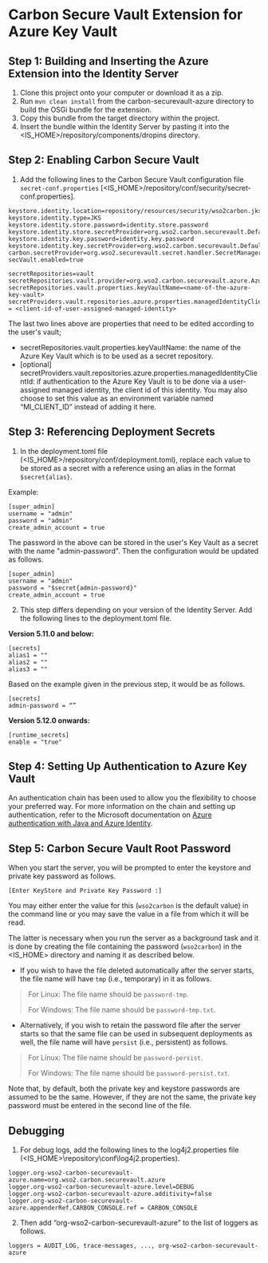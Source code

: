 # Carbon Secure Vault Extension for Azure Key Vault

## Step 1: Building and Inserting the Azure Extension into the Identity Server

1. Clone this project onto your computer or download it as a zip.
2. Run `mvn clean install` from the carbon-securevault-azure directory to build the OSGi bundle for the extension.
3. Copy this bundle from the target directory within the project.
4. Insert the bundle within the Identity Server by pasting it into the <IS_HOME>/repository/components/dropins directory.

## Step 2: Enabling Carbon Secure Vault

1. Add the following lines to the Carbon Secure Vault configuration file `secret-conf.properties`  [<IS_HOME>/repository/conf/security/secret-conf.properties].

```
keystore.identity.location=repository/resources/security/wso2carbon.jks
keystore.identity.type=JKS
keystore.identity.store.password=identity.store.password
keystore.identity.store.secretProvider=org.wso2.carbon.securevault.DefaultSecretCallbackHandler
keystore.identity.key.password=identity.key.password
keystore.identity.key.secretProvider=org.wso2.carbon.securevault.DefaultSecretCallbackHandler
carbon.secretProvider=org.wso2.securevault.secret.handler.SecretManagerSecretCallbackHandler
secVault.enabled=true

secretRepositories=vault
secretRepositories.vault.provider=org.wso2.carbon.securevault.azure.AzureKeyVaultRepositoryProvider
secretRepositories.vault.properties.keyVaultName=<name-of-the-azure-key-vault>
secretProviders.vault.repositories.azure.properties.managedIdentityClientId = <client-id-of-user-assigned-managed-identity>
```

The last two lines above are properties that need to be edited according to the user's vault;
- secretRepositories.vault.properties.keyVaultName: the name of the Azure Key Vault which is to be used as a secret repository.
- [optional] secretProviders.vault.repositories.azure.properties.managedIdentityClientId: if authentication to the Azure Key Vault is to be done via a user-assigned managed identity, the client id of this identity. You may also choose to set this value as an environment variable named “MI_CLIENT_ID” instead of adding it here.

## Step 3: Referencing Deployment Secrets

1. In the deployment.toml file (<IS_HOME>/repository/conf/deployment.toml), replace each value to be stored as a secret with a reference using an alias in the format `$secret{alias}`.

Example:
```
[super_admin]
username = "admin"
password = "admin"
create_admin_account = true
```

The password in the above can be stored in the user's Key Vault as a secret with the name "admin-password". Then the configuration would be updated as follows.
```
[super_admin]
username = "admin"
password = "$secret{admin-password}"
create_admin_account = true
```

2. This step differs depending on your version of the Identity Server.
   Add the following lines to the deployment.toml file.

**Version 5.11.0 and below:**

```
[secrets]
alias1 = ""
alias2 = ""
alias3 = ""
```

Based on the example given in the previous step, it would be as follows.

```
[secrets]
admin-password = “”
```

**Version 5.12.0 onwards:**

```
[runtime_secrets]
enable = "true"
```

## Step 4: Setting Up Authentication to Azure Key Vault

An authentication chain has been used to allow you the flexibility to choose your preferred way. For more information on the chain and setting up authentication, refer to the Microsoft documentation on [Azure authentication with Java and Azure Identity](https://docs.microsoft.com/en-us/azure/developer/java/sdk/identity).

## Step 5: Carbon Secure Vault Root Password

When you start the server, you will be prompted to enter the keystore and private key password as follows.

`[Enter KeyStore and Private Key Password :]`

You may either enter the value for this (`wso2carbon` is the default value) in the command line or you may save the value in a file from which it will be read.

The latter is necessary when you run the server as a background task and it is done by creating the file containing the password (`wso2carbon`) in the <IS_HOME> directory and naming it as described below.

- If you wish to have the file deleted automatically after the server starts, the file name will have `tmp` (i.e., temporary) in it as follows.

> For Linux: The file name should be `password-tmp`.
>
> For Windows: The file name should be `password-tmp.txt`.

- Alternatively, if you wish to retain the password file after the server starts so that the same file can be used in subsequent deployments as well, the file name will have `persist` (i.e., persistent) as follows.

>For Linux: The file name should be `password-persist`.
>
>For Windows: The file name should be `password-persist.txt`.

Note that, by default, both the private key and keystore passwords are assumed to be the same. However, if they are not the same, the private key password must be entered in the second line of the file.

## Debugging

1. For debug logs, add the following lines to the log4j2.properties file (<IS_HOME>\repository\conf\log4j2.properties).

```
logger.org-wso2-carbon-securevault-azure.name=org.wso2.carbon.securevault.azure
logger.org-wso2-carbon-securevault-azure.level=DEBUG
logger.org-wso2-carbon-securevault-azure.additivity=false
logger.org-wso2-carbon-securevault-azure.appenderRef.CARBON_CONSOLE.ref = CARBON_CONSOLE
```

2. Then add “org-wso2-carbon-securevault-azure” to the list of loggers as follows.

```
loggers = AUDIT_LOG, trace-messages, ..., org-wso2-carbon-securevault-azure
```

